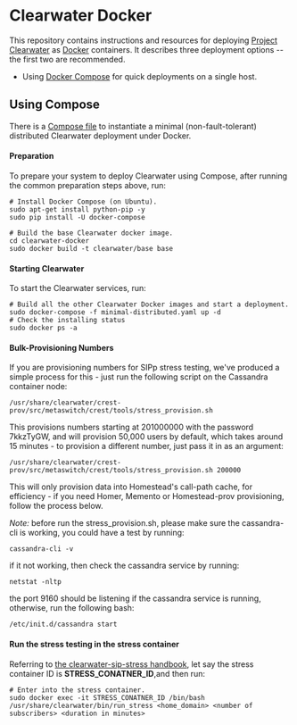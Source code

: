 
# Clearwater Docker

This repository contains instructions and resources for deploying [Project Clearwater](http://www.projectclearwater.org) as [Docker](https://www.docker.com/) containers.  It describes three deployment options -- the first two are recommended.   

- Using [Docker Compose](https://docs.docker.com/compose/) for quick deployments on a single host.


## Using Compose

There is a [Compose file](minimal-distributed.yaml) to instantiate a minimal (non-fault-tolerant) distributed Clearwater deployment under Docker.

#### Preparation

To prepare your system to deploy Clearwater using Compose, after running the common preparation steps above, run:

    # Install Docker Compose (on Ubuntu).
    sudo apt-get install python-pip -y
    sudo pip install -U docker-compose

    # Build the base Clearwater docker image.
    cd clearwater-docker
    sudo docker build -t clearwater/base base

#### Starting Clearwater

To start the Clearwater services, run:

    # Build all the other Clearwater Docker images and start a deployment.
    sudo docker-compose -f minimal-distributed.yaml up -d
    # Check the installing status
    sudo docker ps -a

#### Bulk-Provisioning Numbers

If you are provisioning numbers for SIPp stress testing, we've produced a simple process for this - just run the following script on the Cassandra container node:

    /usr/share/clearwater/crest-prov/src/metaswitch/crest/tools/stress_provision.sh
This provisions numbers starting at 201000000 with the password 7kkzTyGW, and will provision 50,000 users by default, which takes around 15 minutes - to provision a different number, just pass it in as an argument:

    /usr/share/clearwater/crest-prov/src/metaswitch/crest/tools/stress_provision.sh 200000

This will only provision data into Homestead's call-path cache, for efficiency - if you need Homer, Memento or Homestead-prov provisioning, follow the process below.


*Note:* before run the stress_provision.sh, please make sure the cassandra-cli is working, you could have a test by running:

    cassandra-cli -v

if it not working, then check the cassandra service by running:

    netstat -nltp

the port 9160 should be listening if the cassandra service is running, otherwise, run the following bash:

    /etc/init.d/cassandra start

#### Run the stress testing in the stress container

Referring to [the clearwater-sip-stress handbook](http://clearwater.readthedocs.io/en/stable/Clearwater_stress_testing.html), let say the stress container ID is **STRESS_CONATNER_ID**,and then run:

    # Enter into the stress container.
    sudo docker exec -it STRESS_CONATNER_ID /bin/bash
    /usr/share/clearwater/bin/run_stress <home_domain> <number of subscribers> <duration in minutes>
